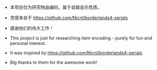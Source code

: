 - 本项目仅为研究物品编码，属于自娱自乐性质。
- 灵感来自于 https://github.com/Nicnl/borderlands4-serials
- 感谢他们的伟大工作！

- This project is just for researching item encoding - purely for fun and personal interest. 
- It was inspired by https://github.com/Nicnl/borderlands4-serials
- Big thanks to them for the awesome work!